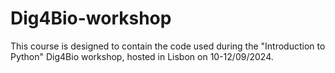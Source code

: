 # Dig4Bio-workshop
This course is designed to contain the code used during the "Introduction to Python" Dig4Bio workshop, hosted in Lisbon on 10-12/09/2024.
